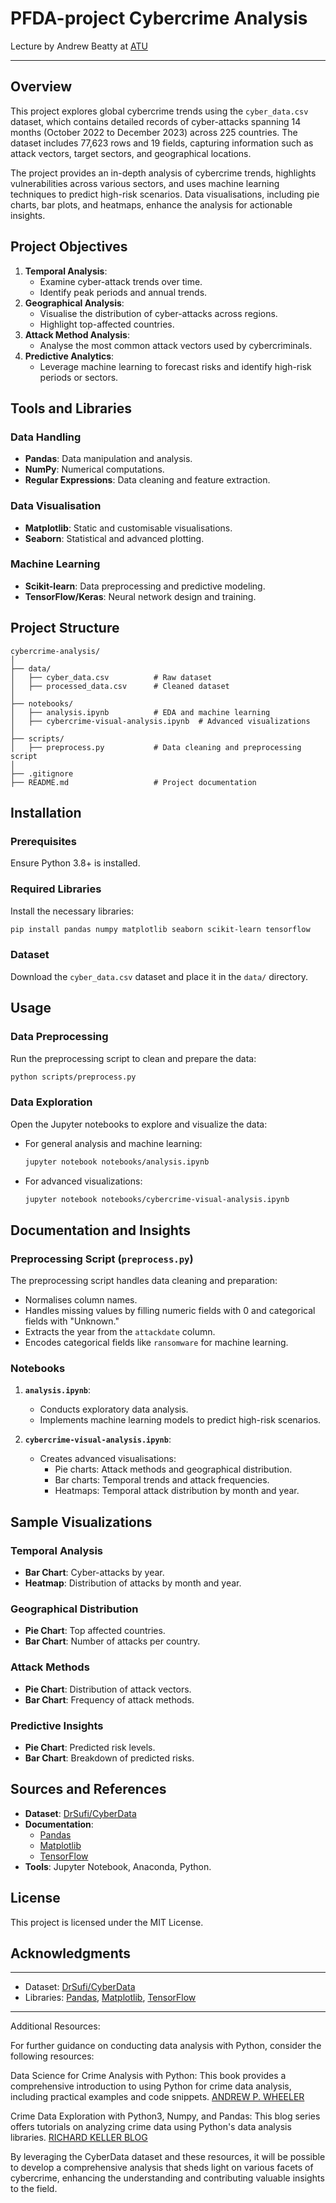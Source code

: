 # PFDA-project **Cybercrime Analysis**

Lecture by Andrew Beatty at [ATU](https://www.atu.ie/)

***

## Overview

This project explores global cybercrime trends using the `cyber_data.csv` dataset, which contains detailed records of cyber-attacks spanning 14 months (October 2022 to December 2023) across 225 countries. The dataset includes 77,623 rows and 19 fields, capturing information such as attack vectors, target sectors, and geographical locations.

The project provides an in-depth analysis of cybercrime trends, highlights vulnerabilities across various sectors, and uses machine learning techniques to predict high-risk scenarios. Data visualisations, including pie charts, bar plots, and heatmaps, enhance the analysis for actionable insights.

## Project Objectives

1. **Temporal Analysis**:
   - Examine cyber-attack trends over time.
   - Identify peak periods and annual trends.
2. **Geographical Analysis**:
   - Visualise the distribution of cyber-attacks across regions.
   - Highlight top-affected countries.
3. **Attack Method Analysis**:
   - Analyse the most common attack vectors used by cybercriminals.
4. **Predictive Analytics**:
   - Leverage machine learning to forecast risks and identify high-risk periods or sectors.

## Tools and Libraries

### Data Handling
- **Pandas**: Data manipulation and analysis.
- **NumPy**: Numerical computations.
- **Regular Expressions**: Data cleaning and feature extraction.

### Data Visualisation
- **Matplotlib**: Static and customisable visualisations.
- **Seaborn**: Statistical and advanced plotting.

### Machine Learning
- **Scikit-learn**: Data preprocessing and predictive modeling.
- **TensorFlow/Keras**: Neural network design and training.

## Project Structure

```plaintext
cybercrime-analysis/
│
├── data/
│   ├── cyber_data.csv          # Raw dataset
│   ├── processed_data.csv      # Cleaned dataset
│
├── notebooks/
│   ├── analysis.ipynb          # EDA and machine learning
│   ├── cybercrime-visual-analysis.ipynb  # Advanced visualizations
│
├── scripts/
│   ├── preprocess.py           # Data cleaning and preprocessing script
│
├── .gitignore
├── README.md                   # Project documentation
```

## Installation

### Prerequisites

Ensure Python 3.8+ is installed.

### Required Libraries

Install the necessary libraries:

```bash
pip install pandas numpy matplotlib seaborn scikit-learn tensorflow
```


### Dataset

Download the `cyber_data.csv` dataset and place it in the `data/` directory.

## Usage

### Data Preprocessing

Run the preprocessing script to clean and prepare the data:

```bash
python scripts/preprocess.py
```

### Data Exploration

Open the Jupyter notebooks to explore and visualize the data:

- For general analysis and machine learning:
  ```bash
  jupyter notebook notebooks/analysis.ipynb
  ```

- For advanced visualizations:
  ```bash
  jupyter notebook notebooks/cybercrime-visual-analysis.ipynb
  ```

## Documentation and Insights

### Preprocessing Script (`preprocess.py`)

The preprocessing script handles data cleaning and preparation:
- Normalises column names.
- Handles missing values by filling numeric fields with 0 and categorical fields with "Unknown."
- Extracts the year from the `attackdate` column.
- Encodes categorical fields like `ransomware` for machine learning.

### Notebooks

1. **`analysis.ipynb`**:
   - Conducts exploratory data analysis.
   - Implements machine learning models to predict high-risk scenarios.

2. **`cybercrime-visual-analysis.ipynb`**:
   - Creates advanced visualisations:
     - Pie charts: Attack methods and geographical distribution.
     - Bar charts: Temporal trends and attack frequencies.
     - Heatmaps: Temporal attack distribution by month and year.

## Sample Visualizations

### Temporal Analysis
- **Bar Chart**: Cyber-attacks by year.
- **Heatmap**: Distribution of attacks by month and year.

### Geographical Distribution
- **Pie Chart**: Top affected countries.
- **Bar Chart**: Number of attacks per country.

### Attack Methods
- **Pie Chart**: Distribution of attack vectors.
- **Bar Chart**: Frequency of attack methods.

### Predictive Insights
- **Pie Chart**: Predicted risk levels.
- **Bar Chart**: Breakdown of predicted risks.


## Sources and References

- **Dataset**: [DrSufi/CyberData](https://github.com/DrSufi/CyberData)
- **Documentation**:
  - [Pandas](https://pandas.pydata.org/)
  - [Matplotlib](https://matplotlib.org/)
  - [TensorFlow](https://tensorflow.org/)
- **Tools**: Jupyter Notebook, Anaconda, Python.

## License

This project is licensed under the MIT License.

## Acknowledgments

***
- Dataset: [DrSufi/CyberData](https://github.com/DrSufi/CyberData)
- Libraries: [Pandas](https://pandas.pydata.org/), [Matplotlib](https://matplotlib.org/), [TensorFlow](https://tensorflow.org/)

***

Additional Resources:

For further guidance on conducting data analysis with Python, consider the following resources:

Data Science for Crime Analysis with Python: This book provides a comprehensive introduction to using Python for crime data analysis, 
including practical examples and code snippets. 
[ANDREW P. WHEELER](https://andrewpwheeler.com/wp-content/uploads/2024/03/ds_pythoncrimeanalysis_earlyrelease-1.pdf?utm_source=chatgpt.com)

Crime Data Exploration with Python3, Numpy, and Pandas: This blog series offers tutorials on analyzing crime data using Python's 
data analysis libraries. [RICHARD KELLER BLOG](https://blog.richardkeller.net/crime-data-exploration-with-python3-numpy-and-pandas-part-1/?utm_source=chatgpt.com)

By leveraging the CyberData dataset and these resources, it will be possible to develop a comprehensive analysis that sheds light on various facets of cybercrime, enhancing the understanding and contributing valuable insights to the field.
